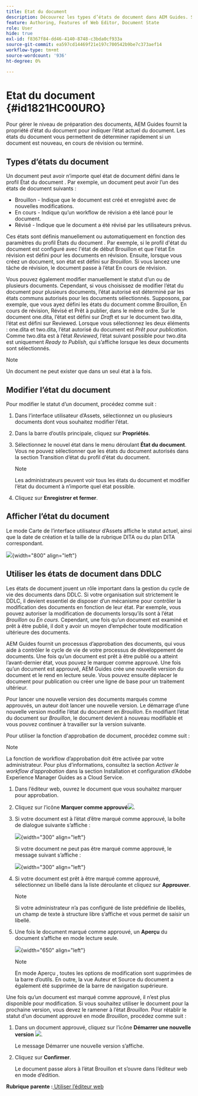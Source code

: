 ```yaml
---
title: Etat du document
description: Découvrez les types d’états de document dans AEM Guides. Savoir comment modifier ou afficher l’état du document et l’utiliser dans DDLC.
feature: Authoring, Features of Web Editor, Document State
role: User
hide: true
exl-id: f8367f84-dd46-4140-8748-c3bda0cf933a
source-git-commit: ea597cd14469f21e197c700542b9be7c373aef14
workflow-type: tm+mt
source-wordcount: '936'
ht-degree: 0%

---
```


# Etat du document {#id1821HC00URO}

Pour gérer le niveau de préparation des documents, AEM Guides fournit la propriété d’état du document pour indiquer l’état actuel du document. Les états du document vous permettent de déterminer rapidement si un document est nouveau, en cours de révision ou terminé.

## Types d’états du document

Un document peut avoir n’importe quel état de document défini dans le profil État du document . Par exemple, un document peut avoir l’un des états de document suivants :

- Brouillon - Indique que le document est créé et enregistré avec de nouvelles modifications.
- En cours - Indique qu’un workflow de révision a été lancé pour le document.
- Révisé - Indique que le document a été révisé par les utilisateurs prévus.

Ces états sont définis manuellement ou automatiquement en fonction des paramètres du profil États du document . Par exemple, si le profil d&#39;état du document est configuré avec l&#39;état de début Brouillon et que l&#39;état En révision est défini pour les documents en révision. Ensuite, lorsque vous créez un document, son état est défini sur *Brouillon*. Si vous lancez une tâche de révision, le document passe à l’état En cours de révision.

Vous pouvez également modifier manuellement le statut d’un ou de plusieurs documents. Cependant, si vous choisissez de modifier l’état du document pour plusieurs documents, l’état autorisé est déterminé par les états communs autorisés pour les documents sélectionnés. Supposons, par exemple, que vous ayez défini les états du document comme Brouillon, En cours de révision, Révisé et Prêt à publier, dans le même ordre. Sur le document one.dita, l’état est défini sur *Draft* et sur le document two.dita, l’état est défini sur Reviewed. Lorsque vous sélectionnez les deux éléments : one.dita et two.dita, l’état autorisé du document est *Prêt pour publication*. Comme two.dita est à l’état *Reviewed*, l’état suivant possible pour two.dita est uniquement *Ready to Publish*, qui s’affiche lorsque les deux documents sont sélectionnés.

>[!NOTE]
>
> Un document ne peut exister que dans un seul état à la fois.

## Modifier l’état du document

Pour modifier le statut d’un document, procédez comme suit :

1. Dans l’interface utilisateur d’Assets, sélectionnez un ou plusieurs documents dont vous souhaitez modifier l’état.
1. Dans la barre d’outils principale, cliquez sur **Propriétés**.
1. Sélectionnez le nouvel état dans le menu déroulant **État du document**. Vous ne pouvez sélectionner que les états du document autorisés dans la section Transition d’état du profil d’état du document.

   >[!NOTE]
   >
   >Les administrateurs peuvent voir tous les états du document et modifier l’état du document à n’importe quel état possible.

1. Cliquez sur **Enregistrer et fermer**.

## Afficher l’état du document

Le mode Carte de l’interface utilisateur d’Assets affiche le statut actuel, ainsi que la date de création et la taille de la rubrique DITA ou du plan DITA correspondant.

![](images/document_state.png){width="800" align="left"}

## Utiliser les états de document dans DDLC

Les états de document jouent un rôle important dans la gestion du cycle de vie des documents dans DDLC. Si votre organisation suit strictement le DDLC, il devient essentiel de disposer d’un mécanisme pour contrôler la modification des documents en fonction de leur état. Par exemple, vous pouvez autoriser la modification de documents lorsqu’ils sont à l’état *Brouillon* ou *En cours*. Cependant, une fois qu’un document est examiné et prêt à être publié, il doit y avoir un moyen d’empêcher toute modification ultérieure des documents.

AEM Guides fournit un processus d’approbation des documents, qui vous aide à contrôler le cycle de vie de votre processus de développement de documents. Une fois qu’un document est prêt à être publié ou a atteint l’avant-dernier état, vous pouvez le marquer comme approuvé. Une fois qu’un document est approuvé, AEM Guides crée une nouvelle version du document et le rend en lecture seule. Vous pouvez ensuite déplacer le document pour publication ou créer une ligne de base pour un traitement ultérieur.

Pour lancer une nouvelle version des documents marqués comme approuvés, un auteur doit lancer une nouvelle version. Le démarrage d’une nouvelle version modifie l’état du document en *Brouillon*. En modifiant l’état du document sur *Brouillon*, le document devient à nouveau modifiable et vous pouvez continuer à travailler sur la version suivante.

Pour utiliser la fonction d&#39;approbation de document, procédez comme suit :

>[!NOTE]
>
> La fonction de workflow d’approbation doit être activée par votre administrateur. Pour plus d’informations, consultez la section *Activer le workflow d’approbation* dans la section Installation et configuration d’Adobe Experience Manager Guides as a Cloud Service.

1. Dans l’éditeur web, ouvrez le document que vous souhaitez marquer pour approbation.

1. Cliquez sur l’icône **Marquer comme approuvé**![](images/mark_approve_icon.svg).

1. Si votre document est à l’état d’être marqué comme approuvé, la boîte de dialogue suivante s’affiche :

   ![](images/mark-approved-correct-state.png){width="300" align="left"}

   Si votre document ne peut pas être marqué comme approuvé, le message suivant s’affiche :

   ![](images/mark-approved-incorrect-state.png){width="300" align="left"}

1. Si votre document est prêt à être marqué comme approuvé, sélectionnez un libellé dans la liste déroulante et cliquez sur **Approuver**.

   >[!NOTE]
   >
   > Si votre administrateur n’a pas configuré de liste prédéfinie de libellés, un champ de texte à structure libre s’affiche et vous permet de saisir un libellé.

1. Une fois le document marqué comme approuvé, un **Aperçu** du document s’affiche en mode lecture seule.

   ![](images/approved-doc-read-only.png){width="650" align="left"}

   >[!NOTE]
   >
   > En mode Aperçu , toutes les options de modification sont supprimées de la barre d’outils. En outre, la vue Auteur et Source du document a également été supprimée de la barre de navigation supérieure.


Une fois qu’un document est marqué comme approuvé, il n’est plus disponible pour modification. Si vous souhaitez utiliser le document pour la prochaine version, vous devez le ramener à l’état *Brouillon*. Pour rétablir le statut d’un document approuvé en mode *Brouillon*, procédez comme suit :

1. Dans un document approuvé, cliquez sur l’icône **Démarrer une nouvelle version** ![](images/approved-restart-draft-mode-icon.svg).

   Le message Démarrer une nouvelle version s’affiche.

1. Cliquez sur **Confirmer**.

   Le document passe alors à l’état Brouillon et s’ouvre dans l’éditeur web en mode d’édition.


**Rubrique parente :**[ Utiliser l’éditeur web](web-editor.md)
